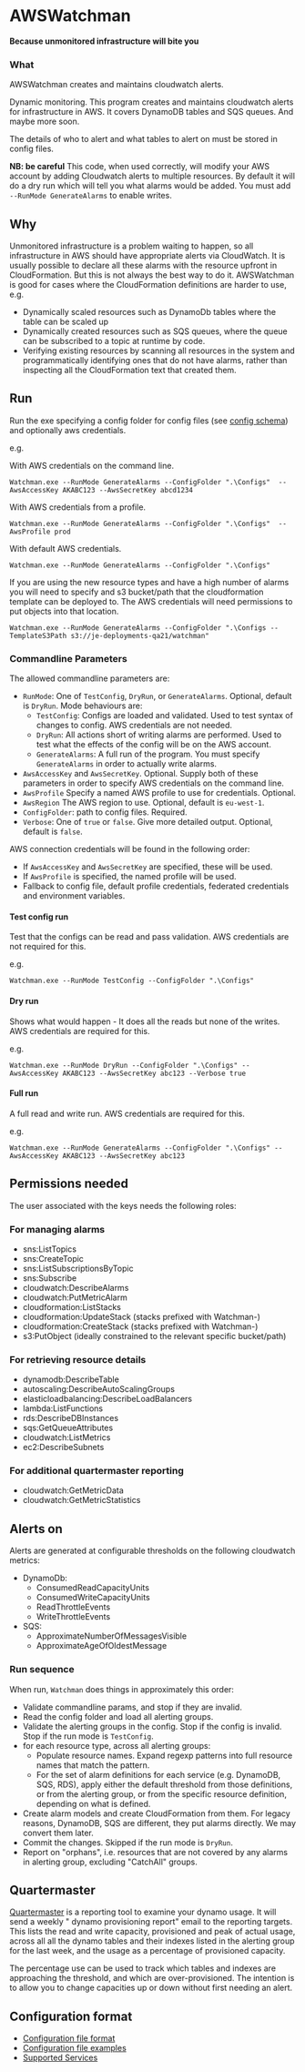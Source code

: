 # AWSWatchman

**Because unmonitored infrastructure will bite you**


### What 

AWSWatchman creates and maintains cloudwatch alerts.

Dynamic monitoring. This program creates and maintains cloudwatch  alerts for infrastructure in AWS. It covers DynamoDB tables and SQS queues. And maybe more soon. 

The details of who to alert and what tables to alert on must be stored in config files.

**NB: be careful** This code, when used correctly, will modify your AWS account by adding Cloudwatch alerts to multiple resources. By default it will do a dry run which will tell you what alarms would be added. You must add `--RunMode GenerateAlarms` to enable writes.

## Why

Unmonitored infrastructure is a problem waiting to happen, so all infrastructure in AWS should have appropriate alerts via CloudWatch. It is usually possible to declare all these alarms with the resource upfront in CloudFormation. But this is not always the best way to do it. AWSWatchman is good for cases where the CloudFormation definitions are harder to use, e.g. 
- Dynamically scaled resources such as DynamoDb tables where the table can be scaled up
- Dynamically created resources such as SQS queues, where the queue can be subscribed to a topic at runtime by code.
- Verifying existing resources by scanning all resources in the system and programmatically identifying ones that do not have alarms, rather than inspecting all the CloudFormation text that created them.


## Run

Run the exe specifying a config folder for config files (see [config schema](https://github.je-labs.com/cogpart/DynamoWatchman/wiki/Configuration-file-format)) and optionally aws credentials.


e.g.

With AWS credentials on the command line.
```
Watchman.exe --RunMode GenerateAlarms --ConfigFolder ".\Configs"  --AwsAccessKey AKABC123 --AwsSecretKey abcd1234
```

With AWS credentials from a profile.
```
Watchman.exe --RunMode GenerateAlarms --ConfigFolder ".\Configs"  --AwsProfile prod
```

With default AWS credentials.
```
Watchman.exe --RunMode GenerateAlarms --ConfigFolder ".\Configs" 
```

If you are using the new resource types and have a high number of alarms you will need to specify and s3 bucket/path that the cloudformation template can be deployed to. The AWS credentials will need permissions to put objects into that location.

```
Watchman.exe --RunMode GenerateAlarms --ConfigFolder ".\Configs --TemplateS3Path s3://je-deployments-qa21/watchman" 
```

### Commandline Parameters

The allowed commandline parameters are:

* `RunMode`: One of `TestConfig`, `DryRun`, or `GenerateAlarms`. Optional, default is `DryRun`. Mode behaviours are:
  * `TestConfig`: Configs are loaded and validated. Used to test syntax of changes to config. AWS credentials are not needed.
  * `DryRun`: All actions short of writing alarms are performed. Used to test what the effects of the config will be on the AWS account.
  * `GenerateAlarms`: A full run of the program. You must specify `GenerateAlarms` in order to actually write alarms. 
* `AwsAccessKey` and `AwsSecretKey`. Optional. Supply both of these parameters in order to specify AWS credentials on the command line. 
* `AwsProfile` Specify a named AWS profile to use for credentials. Optional.
* `AwsRegion` The AWS region to use. Optional, default is `eu-west-1`.
* `ConfigFolder`: path to config files. Required.
* `Verbose`: One of `true` or `false`. Give more detailed output. Optional, default is `false`.

AWS connection credentials will be found in the following order:
* If `AwsAccessKey` and `AwsSecretKey` are specified, these will be used.
* If `AwsProfile` is specified, the named profile will be used.
* Fallback to config file, default profile credentials, federated credentials and environment variables.

#### Test config run

Test that the configs can be read and pass validation. AWS credentials are not required for this.

e.g.
```
Watchman.exe --RunMode TestConfig --ConfigFolder ".\Configs"
```

#### Dry run

Shows what would happen - It does all the reads but none of the writes. AWS credentials are required for this.

e.g.
```
Watchman.exe --RunMode DryRun --ConfigFolder ".\Configs" --AwsAccessKey AKABC123 --AwsSecretKey abc123 --Verbose true
```
#### Full run

A full read and write run. AWS credentials are required for this.

e.g.
```
Watchman.exe --RunMode GenerateAlarms --ConfigFolder ".\Configs" --AwsAccessKey AKABC123 --AwsSecretKey abc123
```


## Permissions needed

The user associated with the keys needs the following roles:

### For managing alarms

- sns:ListTopics
- sns:CreateTopic
- sns:ListSubscriptionsByTopic
- sns:Subscribe
- cloudwatch:DescribeAlarms 
- cloudwatch:PutMetricAlarm
- cloudformation:ListStacks
- cloudformation:UpdateStack (stacks prefixed with Watchman-)
- cloudformation:CreateStack (stacks prefixed with Watchman-)
- s3:PutObject (ideally constrained to the relevant specific bucket/path)

### For retrieving resource details

- dynamodb:DescribeTable
- autoscaling:DescribeAutoScalingGroups
- elasticloadbalancing:DescribeLoadBalancers
- lambda:ListFunctions
- rds:DescribeDBInstances
- sqs:GetQueueAttributes
- cloudwatch:ListMetrics
- ec2:DescribeSubnets

### For additional quartermaster reporting

- cloudwatch:GetMetricData
- cloudwatch:GetMetricStatistics

## Alerts on

Alerts are generated at configurable thresholds on the following cloudwatch metrics:

* DynamoDb:
  * ConsumedReadCapacityUnits 
  * ConsumedWriteCapacityUnits
  * ReadThrottleEvents
  * WriteThrottleEvents
* SQS:
  * ApproximateNumberOfMessagesVisible
  * ApproximateAgeOfOldestMessage


### Run sequence

When run, `Watchman` does things in approximately this order:

- Validate commandline params, and stop if they are invalid.
- Read the config folder and load all alerting groups.
- Validate the alerting groups in the config. Stop if the config is invalid. Stop if the run mode is `TestConfig`.
- for each resource type, across all alerting groups:
  - Populate resource names. Expand regexp patterns into full resource names that match the pattern.
  - For the set of alarm definitions for each service (e.g. DynamoDB, SQS, RDS), apply either the default threshold from those definitions, or from the alerting group, or from the specific resource definition, depending on what is defined.
 - Create alarm models and create CloudFormation from them. For legacy reasons, DynamoDB, SQS are different, they put alarms directly. We may convert them later.
 - Commit the changes. Skipped if the run mode is `DryRun`.
 - Report on "orphans", i.e. resources that are not covered by any alarms in alerting group, excluding "CatchAll" groups.


## Quartermaster

[Quartermaster](Quartermaster.md) is a reporting tool to examine your dynamo usage. It will send a weekly " dynamo provisioning report" email to the reporting targets. This lists the read and write capacity, provisioned and peak of actual usage, across all all the dynamo tables and their indexes listed in the alerting group for the last week, and the usage as a percentage of provisioned capacity. 

The percentage use can be used to track which tables and indexes are approaching the threshold, and which are over-provisioned. The intention is to allow you to change capacities up or down without first needing an alert.

## Configuration format

- [Configuration file format](ConfigurationFileFormat.md)
- [Configuration file examples](ConfigurationExamples.md)
- [Supported Services](SupportedServices.md)
